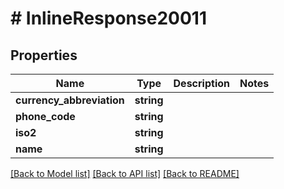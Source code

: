 # # InlineResponse20011

## Properties

Name | Type | Description | Notes
------------ | ------------- | ------------- | -------------
**currency_abbreviation** | **string** |  |
**phone_code** | **string** |  |
**iso2** | **string** |  |
**name** | **string** |  |

[[Back to Model list]](../../README.md#models) [[Back to API list]](../../README.md#endpoints) [[Back to README]](../../README.md)

